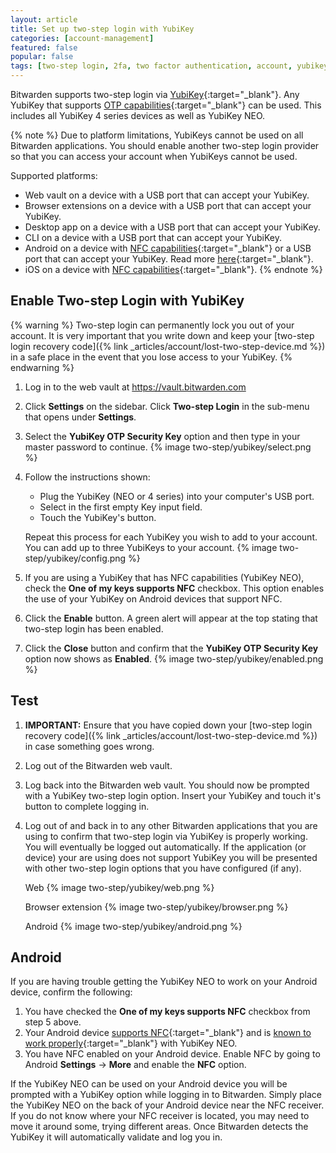 ```yaml
---
layout: article
title: Set up two-step login with YubiKey
categories: [account-management]
featured: false
popular: false
tags: [two-step login, 2fa, two factor authentication, account, yubikey, yubi, yubico]
---
```


Bitwarden supports two-step login via [YubiKey](https://www.yubico.com){:target="_blank"}. Any YubiKey that supports [OTP capabilities](https://www.yubico.com/products/yubikey-hardware/compare-yubikeys/){:target="_blank"} can be used. This includes all YubiKey 4 series devices as well as YubiKey NEO.

{% note %}
Due to platform limitations, YubiKeys cannot be used on all Bitwarden applications. You should enable another two-step login provider so that you can access your account when YubiKeys cannot be used.

Supported platforms:

- Web vault on a device with a USB port that can accept your YubiKey.
- Browser extensions on a device with a USB port that can accept your YubiKey.
- Desktop app on a device with a USB port that can accept your YubiKey.
- CLI on a device with a USB port that can accept your YubiKey.
- Android on a device with [NFC capabilities](https://en.wikipedia.org/wiki/List_of_NFC-enabled_mobile_devices){:target="_blank"} or a USB port that can accept your YubiKey. Read more [here](https://forum.yubico.com/viewtopic1c5f.html?f=26&t=1302){:target="_blank"}.
- iOS on a device with [NFC capabilities](https://en.wikipedia.org/wiki/List_of_NFC-enabled_mobile_devices){:target="_blank"}.
{% endnote %}

## Enable Two-step Login with YubiKey

{% warning %}
Two-step login can permanently lock you out of your account. It is very important that you write down and keep your [two-step login recovery code]({% link _articles/account/lost-two-step-device.md %}) in a safe place in the event that you lose access to your YubiKey.
{% endwarning %}

1. Log in to the web vault at <https://vault.bitwarden.com>
2. Click **Settings** on the sidebar. Click **Two-step Login** in the sub-menu that opens under **Settings**.  
3. Select the **YubiKey OTP Security Key** option and then type in your master password to continue.
   {% image two-step/yubikey/select.png %}
4. Follow the instructions shown:
   - Plug the YubiKey (NEO or 4 series) into your computer's USB port.
   - Select in the first empty Key input field.
   - Touch the YubiKey's button.
   
   Repeat this process for each YubiKey you wish to add to your account. You can add up to three YubiKeys to your account.
   {% image two-step/yubikey/config.png %}
5. If you are using a YubiKey that has NFC capabilities (YubiKey NEO), check the **One of my keys supports NFC** checkbox. This option enables the use of your YubiKey on Android devices that support NFC.
6. Click the **Enable** button. A green alert will appear at the top stating that two-step login has been enabled.
7. Click the **Close** button and confirm that the **YubiKey OTP Security Key** option now shows as **Enabled**.
   {% image two-step/yubikey/enabled.png %}

## Test

1. **IMPORTANT:** Ensure that you have copied down your [two-step login recovery code]({% link _articles/account/lost-two-step-device.md %}) in case something goes wrong.
2. Log out of the Bitwarden web vault.
3. Log back into the Bitwarden web vault. You should now be prompted with a YubiKey two-step login option. Insert your YubiKey and touch it's button to complete logging in.
4. Log out of and back in to any other Bitwarden applications that you are using to confirm that two-step login via YubiKey is properly working. You will eventually be logged out automatically. If the application (or device) your are using does not support YubiKey you will be presented with other two-step login options that you have configured (if any).

   Web
   {% image two-step/yubikey/web.png %}

   Browser extension
   {% image two-step/yubikey/browser.png %}

   Android
   {% image two-step/yubikey/android.png %}

## Android

If you are having trouble getting the YubiKey NEO to work on your Android device, confirm the following:

1. You have checked the **One of my keys supports NFC** checkbox from step 5 above.
2. Your Android device [supports NFC](https://en.wikipedia.org/wiki/List_of_NFC-enabled_mobile_devices){:target="_blank"} and is [known to work properly](https://forum.yubico.com/viewtopic.php?f=26&t=1302){:target="_blank"} with YubiKey NEO.
3. You have NFC enabled on your Android device. Enable NFC by going to Android **Settings** &rarr; **More** and enable the **NFC** option.

If the YubiKey NEO can be used on your Android device you will be prompted with a YubiKey option while logging in to Bitwarden. Simply place the YubiKey NEO on the back of your Android device near the NFC receiver. If you do not know where your NFC receiver is located, you may need to move it around some, trying different areas. Once Bitwarden detects the YubiKey it will automatically validate and log you in.

